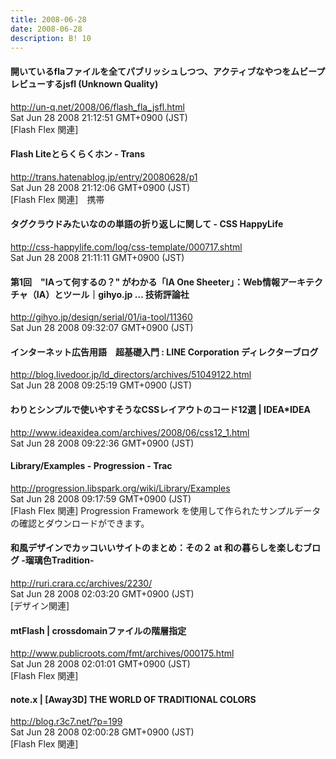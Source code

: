 ```yaml
---
title: 2008-06-28
date: 2008-06-28
description: B! 10
---
```


#### 開いているflaファイルを全てパブリッシュしつつ、アクティブなやつをムビープレビューするjsfl (Unknown Quality)
http://un-q.net/2008/06/flash_fla_jsfl.html<br>
Sat Jun 28 2008 21:12:51 GMT+0900 (JST)<br>
[Flash Flex 関連]


#### Flash Liteとらくらくホン - Trans
http://trans.hatenablog.jp/entry/20080628/p1<br>
Sat Jun 28 2008 21:12:06 GMT+0900 (JST)<br>
[Flash Flex 関連]　携帯


#### タグクラウドみたいなのの単語の折り返しに関して - CSS HappyLife
http://css-happylife.com/log/css-template/000717.shtml<br>
Sat Jun 28 2008 21:11:11 GMT+0900 (JST)<br>


#### 第1回　"IAって何するの？" がわかる「IA One Sheeter」：Web情報アーキテクチャ（IA）とツール｜gihyo.jp … 技術評論社
http://gihyo.jp/design/serial/01/ia-tool/11360<br>
Sat Jun 28 2008 09:32:07 GMT+0900 (JST)<br>


#### インターネット広告用語　超基礎入門 : LINE Corporation ディレクターブログ
http://blog.livedoor.jp/ld_directors/archives/51049122.html<br>
Sat Jun 28 2008 09:25:19 GMT+0900 (JST)<br>


#### わりとシンプルで使いやすそうなCSSレイアウトのコード12選 | IDEA*IDEA
http://www.ideaxidea.com/archives/2008/06/css12_1.html<br>
Sat Jun 28 2008 09:22:36 GMT+0900 (JST)<br>


#### Library/Examples - Progression - Trac
http://progression.libspark.org/wiki/Library/Examples<br>
Sat Jun 28 2008 09:17:59 GMT+0900 (JST)<br>
[Flash Flex 関連] Progression Framework を使用して作られたサンプルデータの確認とダウンロードができます。


####   和風デザインでカッコいいサイトのまとめ：その２ at 和の暮らしを楽しむブログ -瑠璃色Tradition-
http://ruri.crara.cc/archives/2230/<br>
Sat Jun 28 2008 02:03:20 GMT+0900 (JST)<br>
[デザイン関連]


#### mtFlash | crossdomainファイルの階層指定
http://www.publicroots.com/fmt/archives/000175.html<br>
Sat Jun 28 2008 02:01:01 GMT+0900 (JST)<br>
[Flash Flex 関連]


#### note.x  |    [Away3D] THE WORLD OF TRADITIONAL COLORS
http://blog.r3c7.net/?p=199<br>
Sat Jun 28 2008 02:00:28 GMT+0900 (JST)<br>
[Flash Flex 関連]


